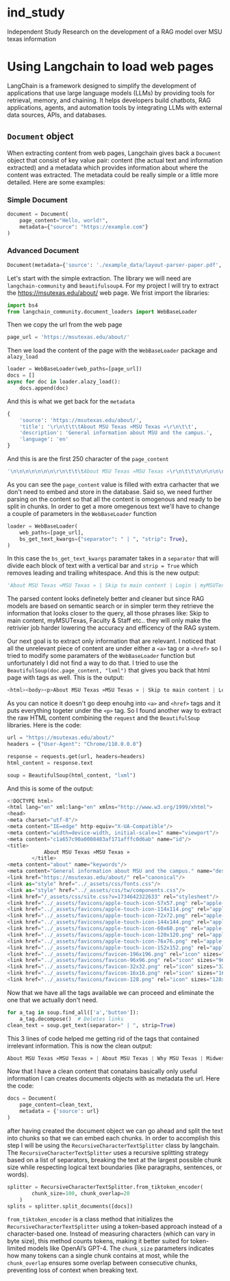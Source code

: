 # ind_study
Independent Study Research on the development of a RAG model over MSU texas information

# Using Langchain to load web pages
LangChain is a framework designed to simplify the development of applications that use large language models (LLMs) by providing tools for retrieval, memory, and chaining. It helps developers build chatbots, RAG applications, agents, and automation tools by integrating LLMs with external data sources, APIs, and databases. 

## `Document` object
When extracting content from web pages, Langchain gives back a `Document` object that consist of key value pair: content (the actual text and information extracted) and a metadata which provides information about where the content was extracted. The metadata could be really simple or a little more detailed. Here are some examples: 
### Simple Document
```python
document = Document(
    page_content="Hello, world!",
    metadata={"source": "https://example.com"}
)
```
### Advanced Document
```python
Document(metadata={'source': './example_data/layout-parser-paper.pdf', 'coordinates': {'points': ((16.34, 213.36), (16.34, 253.36), (36.34, 253.36), (36.34, 213.36)), 'system': 'PixelSpace', 'layout_width': 612, 'layout_height': 792}, 'file_directory': './example_data', 'filename': 'layout-parser-paper.pdf', 'languages': ['eng'], 'last_modified': '2024-02-27T15:49:27', 'page_number': 1, 'filetype': 'application/pdf', 'category': 'UncategorizedText', 'element_id': 'd3ce55f220dfb75891b4394a18bcb973'}, page_content='1 2 0 2')
```

Let's start with the simple extraction. The library we will need are `langchain-community` and `beautifulsoup4`. For my project I will try to extract the https://msutexas.edu/about/ web page.
We frist import the libraries:
```python
import bs4
from langchain_community.document_loaders import WebBaseLoader
```
Then we copy the url from the web page
```python
page_url = 'https://msutexas.edu/about/'
```
Then we load the content of the page with the `WebBaseLoader` package and `alazy_load`
```python
loader = WebBaseLoader(web_paths=[page_url])
docs = []
async for doc in loader.alazy_load():
    docs.append(doc)
```
And this is what we get back for the `metadata`
```python
{
    'source': 'https://msutexas.edu/about/',
    'title': '\r\n\t\t\tAbout MSU Texas »MSU Texas »\r\n\t\t',
    'description': 'General information about MSU and the campus.',
    'language': 'en'
}
```
And this is are the first 250 character of the `page_content`
```python
'\n\n\n\n\n\n\n\r\n\t\t\tAbout MSU Texas »MSU Texas »\r\n\t\t\n\n\n\n\n\n\n\n\n\n\n\n\n\n\n\n\n\n\n\n\n\n\n\n\n\n\n\n\n\n\n\n\n\n\n\n\n\n\n\n\n\n\n\n\n\n\n\n\n\n\nSkip to main content\n\n\n\n \n\n\n\n\n\n\nLogin\n\n\nmyMSUTexas\nD2L\nFaculty/Staff E-mail\n\n\n\n\n  \nSearch MSU Texas\n Search  \n\n\n\n\nApply\nAlumni\nFaculty & Staff\nDirectory\nMa'
```
As you can see the `page_content` value is filled with extra carhacter that we don't need to embed and store in the database. Said so, we need further parsing on the content so that all the content is omogenous and ready to be split in chunks. In order to get a more omegenous text we'll have to change a couple of parameters in the `WebBaseLoader` function
```python
loader = WebBaseLoader(
    web_paths=[page_url],
    bs_get_text_kwargs={"separator": " | ", "strip": True},
)
```
In this case the `bs_get_text_kwargs` paramater takes in a `separator` that will divide each block of text with a vertical bar and `strip = True` which removes leading and trailing whitespace. And this is the new output:
```python
'About MSU Texas »MSU Texas » | Skip to main content | Login | myMSUTexas | D2L | Faculty/Staff E-mail | Search MSU Texas | Search | Apply | Alumni | Faculty & Staff | Directory | Map | Athletics | Registrar | Academic Calendar | Address Changes | Class Schedule | Apply for Graduation | Commencement | Texas Success Initiative | Transcripts - How to Order | University Catalogs | Veterans Affairs | WebWorld: Registration, Grades, Payments, etc. | Registrar Homepage | Student Life | About MSU | Admissions | Undergraduate | Graduate | Global Education | Admissions Homepage | Academics | MSU Texas Homepage | Menu | Home | About MSU Texas | About MSU Texas | Why MSU Texas | Midwestern State University (MSU Texas) is a public university in Wichita Falls, Texas. We are a small and mighty community of Mustangs, with an average class size of just 30 students, 75+ degree programs to choose from'
```
The parsed content looks definetely better and cleaner but since RAG models are based on semantic search or in simpler term they retrieve the information that looks closer to the query, all those phrases like: Skip to main content, myMSUTexas, Faculty & Staff etc.. they will only make the retrivier job harder lowering the accuracy and efficency of the RAG system. 

Our next goal is to extract only information that are relevant. I noticed that all the unrelevant piece of content are under either a `<a>` tag or a `<href>` so I tried to modify some paramaters of the `WebBaseLoader` function but unfortunately I did not find a way to do that. I tried to use the `BeautifulSoup(doc.page_content, "lxml")` that gives you back that html page with tags as well. This is the output:
```python
<html><body><p>About MSU Texas »MSU Texas » | Skip to main content | Login | myMSUTexas | D2L | Faculty/Staff E-mail | Search MSU Texas | Search | Apply | Alumni | Faculty &amp; Staff | Directory | Map | Athletics | Registrar | Academic Calendar | Address Changes | Class Schedule | Apply for Graduation | Commencement | Texas Success Initiative | Transcripts - How to Order | University Catalogs | Veterans Affairs | WebWorld: Registration, Grades, Payments, etc. | Registrar Homepage | Student Life | About MSU | Admissions | Undergraduate | Graduate | Global Education | Admissions Homepage | Academics | MSU Texas Homepage | Menu | Home | About MSU Texas | About MSU Texas | Why MSU Texas | Midwestern State University (MSU Texas) is a public university in Wichita Falls, Texas. We are a small and mighty community of Mustangs, with an average class size of just 30 students</p></body></html>
```
As you can notice it doesn't go deep enouhg into `<a>` and `<href>` tags and it puts everything togeter under the `<p>` tag. So I found another way to extract the raw HTML content combining the `request` and the `BeautifulSoup` libraries. Here is the code:
```python
url = "https://msutexas.edu/about/"  
headers = {"User-Agent": "Chrome/110.0.0.0"}

response = requests.get(url, headers=headers)
html_content = response.text

soup = BeautifulSoup(html_content, "lxml")
```
And this is some of the output:
```python
<!DOCTYPE html>
<html lang="en" xml:lang="en" xmlns="http://www.w3.org/1999/xhtml">
<head>
<meta charset="utf-8"/>
<meta content="IE=edge" http-equiv="X-UA-Compatible"/>
<meta content="width=device-width, initial-scale=1" name="viewport"/>
<meta content="c1a657c90a0008483af171afffc0d6ab" name="id"/>
<title>
			About MSU Texas »MSU Texas »
		</title>
<meta content="about" name="keywords"/>
<meta content="General information about MSU and the campus." name="description"/>
<link href="https://msutexas.edu/about/" rel="canonical"/>
<link as="style" href="../_assets/css/fonts.css"/>
<link as="style" href="../_assets/css/tw/components.css"/>
<link href="/_assets/css/site.css?v=1734642322633" rel="stylesheet"/>
<link href="../_assets/favicons/apple-touch-icon-57x57.png" rel="apple-touch-icon-precomposed" sizes="57x57"/>
<link href="../_assets/favicons/apple-touch-icon-114x114.png" rel="apple-touch-icon-precomposed" sizes="114x114"/>
<link href="../_assets/favicons/apple-touch-icon-72x72.png" rel="apple-touch-icon-precomposed" sizes="72x72"/>
<link href="../_assets/favicons/apple-touch-icon-144x144.png" rel="apple-touch-icon-precomposed" sizes="144x144"/>
<link href="../_assets/favicons/apple-touch-icon-60x60.png" rel="apple-touch-icon-precomposed" sizes="60x60"/>
<link href="../_assets/favicons/apple-touch-icon-120x120.png" rel="apple-touch-icon-precomposed" sizes="120x120"/>
<link href="../_assets/favicons/apple-touch-icon-76x76.png" rel="apple-touch-icon-precomposed" sizes="76x76"/>
<link href="../_assets/favicons/apple-touch-icon-152x152.png" rel="apple-touch-icon-precomposed" sizes="152x152"/>
<link href="../_assets/favicons/favicon-196x196.png" rel="icon" sizes="196x196" type="image/png"/>
<link href="../_assets/favicons/favicon-96x96.png" rel="icon" sizes="96x96" type="image/png"/>
<link href="../_assets/favicons/favicon-32x32.png" rel="icon" sizes="32x32" type="image/png"/>
<link href="../_assets/favicons/favicon-16x16.png" rel="icon" sizes="16x16" type="image/png"/>
<link href="../_assets/favicons/favicon-128.png" rel="icon" sizes="128x128" type="image/png"/>
```
Now that we have all the tags available we can proceed and eliminate the one that we actually don't need. 
```python
for a_tag in soup.find_all(['a','button']):
    a_tag.decompose()  # Deletes links
clean_text = soup.get_text(separator=" | ", strip=True)
```
This 3 lines of code helped me getting rid of the tags that contained irrelevant information. This is now the clean output:
```python
About MSU Texas »MSU Texas » | About MSU Texas | Why MSU Texas | Midwestern State University (MSU Texas) is a public university in Wichita Falls, Texas. We are a small and mighty community of Mustangs, with an average class size of just 30 students, 75+ degree programs to choose from, and an opportunity-rich location halfway between Oklahoma City and the Dallas-Fort Worth metroplex. Our | unites us so that you will be supported to be your best in all you set out to do. | Anchor links to help you more quickly navigate the MSU Texas About Us webpage. | More Info | More Info | Find Your Place on Our Unique Campus | Mustangs are scientists and artists. Athletes and bookworms. Texas natives and students from places all over the map. You will find your space and your place here as a member of the Mustangs community. And no matter where you are coming from or where you want to go next, you will find success with our support. | Meet President Stacia Haynie, Ph.D. | Hello there! MSU Texas has been home for me since I first set foot on campus as an undergraduate student. In fact, it is where I found the support and encouragement I needed to reach my goals. I cannot wait to welcome you to find your own place here with us. | 16:1 | Student-to-Faculty Ratio:
```
Now that I have a clean content that conatains basically only useful information I can creates documents objects with as metadata the url. Here the code:
```python
docs = Document(
    page_content=clean_text,
    metadata = {'source': url}
)
```
after having created the document object we can go ahead and split the text into chunks so that we can embed each chunks. In order to accomplish this step I will be using the `RecursiveCharacterTextSplitter` class by langchain. The `RecursiveCharacterTextSplitter` uses a recursive splitting strategy based on a list of separators, breaking the text at the largest possible chunk size while respecting logical text boundaries (like paragraphs, sentences, or words).
```python
splitter = RecursiveCharacterTextSplitter.from_tiktoken_encoder(
        chunk_size=100, chunk_overlap=20
    )
splits = splitter.split_documents([docs])
```
`from_tiktoken_encoder` is a class method that initializes the `RecursiveCharacterTextSplitter` using a token-based approach instead of a character-based one. Instead of measuring characters (which can vary in byte size), this method counts tokens, making it better suited for token-limited models like OpenAI’s GPT-4.
The `chunk_size` parameters indicates how many tokens can a single chunk contains at most, while the `chunk_overlap` ensures some overlap between consecutive chunks, preventing loss of context when breaking text.




